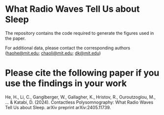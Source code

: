 # What Radio Waves Tell Us about Sleep

The repository contains the code required to generate the figures used in the paper. 

For additional data, please contact the corresponding authors (haohe@mit.edu; chaoli@mit.edu; dk@mit.edu)

# Please cite the following paper if you use the findings in your work
He, H., Li, C., Ganglberger, W., Gallagher, K., Hristov, R., Ouroutzoglou, M., ... & Katabi, D. (2024). Contactless Polysomnography: What Radio Waves Tell Us about Sleep. arXiv preprint arXiv:2405.11739.